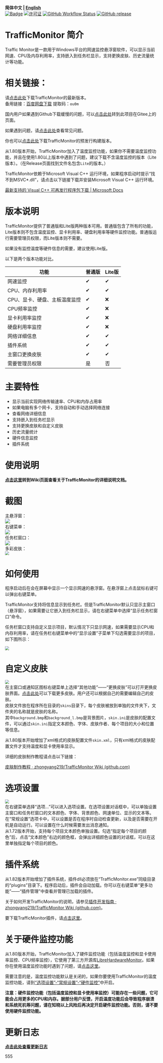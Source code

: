 **简体中文 | [English](./README_en-us.md)**<br>
[![Badge](https://img.shields.io/badge/link-996.icu-%23FF4D5B.svg?style=flat-square)](https://996.icu/#/en_US)
[![许可证](https://img.shields.io/badge/license-Anti%20996-blue.svg?style=flat-square)](https://github.com/996icu/996.ICU/blob/master/LICENSE)
[![GitHub Workflow Status](https://img.shields.io/github/actions/workflow/status/zhongyang219/TrafficMonitor/main.yml?branch=master&label=Release%20CI&logo=github&style=flat-square)](https://github.com/zhongyang219/TrafficMonitor/actions?query=workflow:"Release+CI")
[![GitHub release](https://img.shields.io/github/release/zhongyang219/TrafficMonitor.svg?style=flat-square)](https://github.com/zhongyang219/TrafficMonitor/releases/latest)

# TrafficMonitor 简介
Traffic Monitor是一款用于Windows平台的网速监控悬浮窗软件，可以显示当前网速、CPU及内存利用率，支持嵌入到任务栏显示，支持更换皮肤、历史流量统计等功能。

# 相关链接：

请[点击此处](https://github.com/zhongyang219/TrafficMonitor/releases/latest)下载TrafficMonitor的最新版本。<br>
备用链接：[百度网盘下载](https://pan.baidu.com/s/15PMt7s-ASpyDwtS__4cUhg) 提取码：`ou0m`<br>

国内用户如果遇到Github下载缓慢的问题，可以[点击此处](https://gitee.com/zhongyang219/TrafficMonitor)转到此项目在Gitee上的页面。

如果遇到问题，请[点击此处](./Help.md)查看常见问题。<br>

你也可以[点击此处](https://github.com/zhongyang219/TrafficMonitor/actions?query=workflow:"Release+CI")下载TrafficMonitor的预发行构建版本。

从1.80版本开始，TrafficMonitor加入了温度监控功能，如果你不需要温度监控功能，并且在使用1.80以上版本中遇到了问题，建议下载不含温度监控的版本（Lite版本）。（在Release页面找到文件名包含`Lite`的版本。）

TrafficMonitor依赖于Microsoft Visual C++ 运行环境，如果程序启动时提示“找不到MSVC*.dll”，请点击以下链接下载并安装Microsoft Visual C++ 运行环境。

[最新支持的 Visual C++ 可再发行程序包下载 | Microsoft Docs](https://docs.microsoft.com/zh-CN/cpp/windows/latest-supported-vc-redist?view=msvc-170)

# 版本说明

TrafficMonitor提供了普通版和Lite版两种版本可用。普通版包含了所有的功能，Lite版本则不包含温度监控、显卡利用率、硬盘利用率等硬件监控功能。普通版运行需要管理员权限，而Lite版本则不需要。

如果没有监控温度等硬件信息的需要，建议使用Lite版。

以下是两个版本功能对比。

| 功能                          | 普通版 | Lite版 |
| ----------------------------- | ------ | ------ |
| 网速监控                      | ✔      | ✔      |
| CPU、内存利用率          | ✔      | ✔      |
| CPU、显卡、硬盘、主板温度监控  | ✔      | ❌      |
| CPU频率监控 | ✔ | ❌ |
| 显卡利用率监控                | ✔      | ❌      |
| 硬盘利用率监控                | ✔      | ❌      |
| 网络详细信息                  | ✔      | ✔      |
| 插件系统                      | ✔      | ✔      |
| 主窗口更换皮肤                | ✔      | ✔      |
| 需要管理员权限                | 是     | 否     |

# 主要特性

* 显示当前实现网络传输速率、CPU和内存占用率
* 如果电脑有多个网卡，支持自动和手动选择网络连接
* 查看网络详细信息
* 支持嵌入到任务栏显示
* 支持更换皮肤和自定义皮肤
* 历史流量统计
* 硬件信息监控
* 插件系统
# 使用说明

**[点击这里](https://github.com/zhongyang219/TrafficMonitor/wiki)转到Wiki页面查看关于TrafficMonitor的详细说明文档。**

# 截图

主悬浮窗：<br>
![](./Screenshots/main1.png)<br>
右键菜单：<br>
![](./Screenshots/main.png)<br>
任务栏窗口：<br>
![](./Screenshots/taskbar.PNG)<br>
多彩皮肤：<br>
<img src="./Screenshots/skins.PNG" style="zoom:80%;" /><br>

# 如何使用
程序启动后在会在屏幕中显示一个显示网速的悬浮窗。在悬浮窗上点击鼠标右键可以弹出右键菜单。

TrafficMonitor支持将信息显示到任务栏。但是TrafficMonitor默认只显示主窗口（悬浮窗），如果需要让它嵌入到任务栏显示，请在右键菜单中选择“显示任务栏窗口”命令。

任务栏窗口支持自定义显示项目，默认情况下只显示网速，如果需要显示CPU和内存利用率，请在任务栏右键菜单中的“显示设置”子菜单下勾选需要显示的项目，如下图所示：

<img src="./Screenshots/taskbar_item_settings.png" style="zoom:80%;" />

# 自定义皮肤
<img src="./Screenshots/selecte_skin.png" style="zoom:80%;" /><br>
在主窗口或通知区图标右键菜单上选择“其他功能”——“更换皮肤”可以打开更换皮肤界面。[点击此处](https://github.com/zhongyang219/TrafficMonitorSkin/blob/master/皮肤下载.md)可以下载更多皮肤。用户还可以根据自己的需要编辑自己的皮肤。<br>
皮肤文件放在程序所在目录的`skins`目录下，每个皮肤被放到单独的文件夹下，文件夹的名称就是皮肤的名称。<br>
其中`background.bmp`和`background_l.bmp`是背景图片，`skin.ini`是皮肤的配置文件，可以通过`skin.ini`指定文本颜色、字体、皮肤作者、每个项目的大小和位置等信息。<br>

从1.80版本开始增加了xml格式的皮肤配置文件`skin.xml`，只有xml格式的皮肤配置文件才支持温度和显卡使用率显示。

详细的皮肤制作教程请点击以下链接：

[皮肤制作教程 · zhongyang219/TrafficMonitor Wiki (github.com)](https://github.com/zhongyang219/TrafficMonitor/wiki/皮肤制作教程)

# 选项设置
<img src="./Screenshots/option.jpg" style="zoom:80%;" /><br>
在右键菜单选择“选项...”可以进入选项设置。在选项设置对话框中，可以单独设置主窗口和任务栏窗口的文本颜色、字体、背景颜色、网速单位、显示的文本等。<br>
在“常规设置”选项卡中，可以设置是否在程序时自动检查更新，以及是否需要在开机是自动运行。可以设置在什么时候需要发出消息通知。<br>
从1.72版本开始，支持每个项目文本颜色单独设置。勾选“指定每个项目的颜色”后，点击“文本颜色”右边的颜色框，会弹出详细颜色设置的对话框，可以在这里单独指定每个项目的颜色。<br>

# 插件系统

从1.82版本开始增加了插件系统，插件dll必须放在“TrafficMonitor.exe”同级目录的“plugins”目录下。程序启动后，插件会自动加载。你可以在右键菜单“更多功能”——“插件管理”中查看并管理已加载的插件。

关于如何开发TrafficMonitor的说明，请参见[插件开发指南 · zhongyang219/TrafficMonitor Wiki (github.com)](https://github.com/zhongyang219/TrafficMonitor/wiki/插件开发指南)。

要下载TrafficMonitor插件，请[点击这里](https://github.com/zhongyang219/TrafficMonitorPlugins/blob/main/download/plugin_download.md)。

# 关于硬件监控功能

从1.80版本开始，TrafficMonitor加入了硬件监控功能（包括温度监控和显卡使用率监控、CPU频率监控），它使用了第三方开源库[LibreHardwareMonitor](https://github.com/LibreHardwareMonitor/LibreHardwareMonitor)。如果你在使用温度监控功能时遇到了问题，请[点击这里](./Help.md#13-关于trafficmonitor温度监控的问题)。

需要注意的是，温度监控功能默认是关闭的，如果你要使用TrafficMonitor的温度监控功能，请到[“选项设置”-“常规设置”-“硬件监控”](https://github.com/zhongyang219/TrafficMonitor/wiki/选项设置#硬件监控)中开启。

**注意：硬件监控功能（包括温度监控和显卡使用率监控）可能存在一些问题，它可能会占用更多的CPU和内存。据部分用户反馈，开启温度功能后会导致程序崩溃和系统死机等问题，请在知晓以上风险后再决定开启硬件监控功能。否则，请不要使用硬件监控功能。**

# 更新日志

**[点击此处查看更新日志](./UpdateLog/update_log.md)**


555
